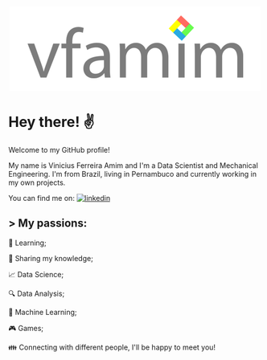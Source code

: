 <p align = 'center'><img src="https://github.com/vfamim/vfamim/blob/main/img/vfamim_github.png?raw=true" style="zoom:100%;" /> </p>

# Hey there! :v:

Welcome to my GitHub profile! 

My name is Vinicius Ferreira Amim and I'm a Data Scientist and Mechanical Engineering. I'm from Brazil, living in Pernambuco and currently working in my own projects. 

You can find me on: [![linkedin](https://img.shields.io/badge/-LinkedIn%20vfamim-blue)](https://www.linkedin.com/in/vinicius-ferreira-amim-24275750/)

## > My passions:

:book: Learning; 

:pencil: Sharing my knowledge;

:chart_with_upwards_trend: Data Science;

:mag: Data Analysis;

:crystal_ball: Machine Learning;

:video_game: Games;

:family: Connecting with different people, I'll be happy to meet you!

